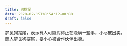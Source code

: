 ```yaml
---
title: 狗摆尾
date: 2020-02-15T20:54:12+08:00
draft: false
---
```


梦见狗摆尾，表示有人可能对你正在隐瞒一些事，小心被出卖。<br>
商人梦见狗摆尾，要小心被合作伙伴出卖。<br>
